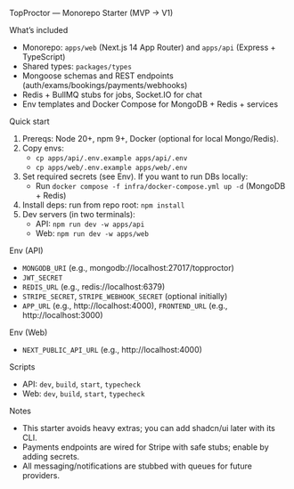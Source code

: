TopProctor — Monorepo Starter (MVP → V1)

What’s included
- Monorepo: `apps/web` (Next.js 14 App Router) and `apps/api` (Express + TypeScript)
- Shared types: `packages/types`
- Mongoose schemas and REST endpoints (auth/exams/bookings/payments/webhooks)
- Redis + BullMQ stubs for jobs, Socket.IO for chat
- Env templates and Docker Compose for MongoDB + Redis + services

Quick start
1) Prereqs: Node 20+, npm 9+, Docker (optional for local Mongo/Redis).
2) Copy envs:
   - `cp apps/api/.env.example apps/api/.env`
   - `cp apps/web/.env.example apps/web/.env`
3) Set required secrets (see Env). If you want to run DBs locally:
   - Run `docker compose -f infra/docker-compose.yml up -d` (MongoDB + Redis)
4) Install deps: run from repo root: `npm install`
5) Dev servers (in two terminals):
   - API: `npm run dev -w apps/api`
   - Web: `npm run dev -w apps/web`

Env (API)
- `MONGODB_URI` (e.g., mongodb://localhost:27017/topproctor)
- `JWT_SECRET`
- `REDIS_URL` (e.g., redis://localhost:6379)
- `STRIPE_SECRET`, `STRIPE_WEBHOOK_SECRET` (optional initially)
- `APP_URL` (e.g., http://localhost:4000), `FRONTEND_URL` (e.g., http://localhost:3000)

Env (Web)
- `NEXT_PUBLIC_API_URL` (e.g., http://localhost:4000)

Scripts
- API: `dev`, `build`, `start`, `typecheck`
- Web: `dev`, `build`, `start`, `typecheck`

Notes
- This starter avoids heavy extras; you can add shadcn/ui later with its CLI.
- Payments endpoints are wired for Stripe with safe stubs; enable by adding secrets.
- All messaging/notifications are stubbed with queues for future providers.

